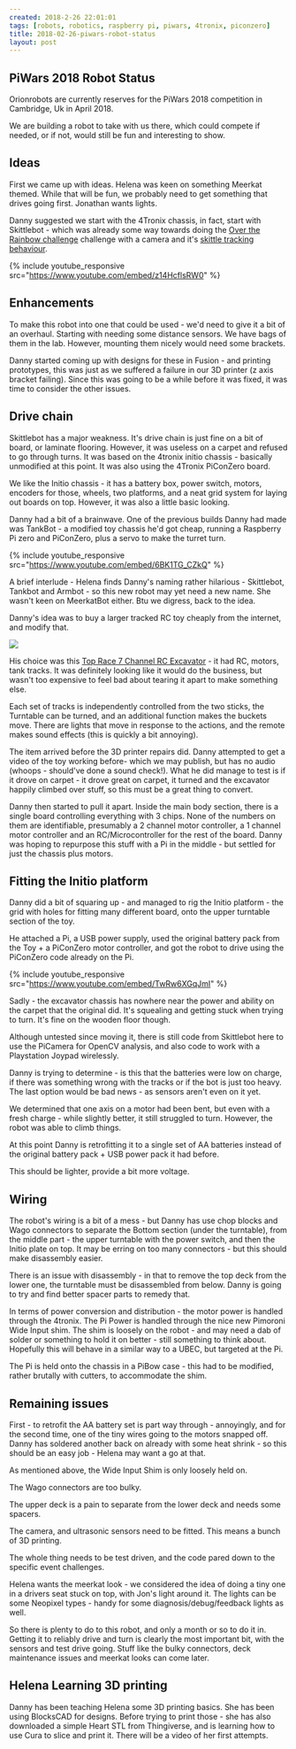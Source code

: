 ```yaml
---
created: 2018-2-26 22:01:01
tags: [robots, robotics, raspberry pi, piwars, 4tronix, piconzero]
title: 2018-02-26-piwars-robot-status
layout: post
---
```

## PiWars 2018 Robot Status

Orionrobots are currently reserves for the PiWars 2018 competition in Cambridge, Uk in April 2018.

We are building a robot to take with us there, which could compete if needed, or if not, would still be fun and interesting to show.

## Ideas

First we came up with ideas. Helena was keen on something Meerkat themed. While that will be fun, we probably need to get something that drives going first. Jonathan wants lights.

Danny suggested we start with the 4Tronix chassis, in fact, start with Skittlebot - which was already some way towards doing the [Over the Rainbow challenge](http://piwars.org/2018-competition/challenges/somewhere-over-the-rainbow/) challenge with a camera and it's [skittle tracking behaviour](https://www.youtube.com/watch?v=z14HcflsRW0&t=25s).

{% include youtube_responsive src="https://www.youtube.com/embed/z14HcflsRW0" %}

## Enhancements

To make this robot into one that could be used - we'd need to give it a bit of an overhaul. Starting with needing some distance sensors. We have bags of them in the lab. However, mounting them nicely would need some brackets.

Danny started coming up with designs for these in Fusion - and printing prototypes, this was just as we suffered a failure in our 3D printer (z axis bracket failing). Since this was going to be a while before it was fixed, it was time to consider the other issues.

## Drive chain

Skittlebot has a major weakness. It's drive chain is just fine on a bit of board, or laminate flooring. However, it was useless on a carpet and refused to go through turns. It was based on the 4tronix initio chassis - basically unmodified at this point. It was also using the 4Tronix PiConZero board.

We like the Initio chassis - it has a battery box, power switch, motors, encoders for those, wheels, two platforms, and a neat grid system for laying out boards on top. However, it was also a little basic looking.

Danny had a bit of a brainwave. One of the previous builds Danny had made was TankBot - a modified toy chassis he'd got cheap, running a Raspberry Pi zero and PiConZero, plus a servo to make the turret turn.

{% include youtube_responsive src="https://www.youtube.com/embed/6BK1TG_CZkQ" %}

A brief interlude - Helena finds Danny's naming rather hilarious - Skittlebot, Tankbot and Armbot - so this new robot may yet need a new name. She wasn't keen on MeerkatBot either. Btu we digress, back to the idea.

Danny's idea was to buy a larger tracked RC toy cheaply from the internet, and modify that.

<a href="https://www.amazon.co.uk/Top-Functional-Excavator-Electric-Construction/dp/B00AG573L8/ref=as_li_ss_il?ie=UTF8&qid=1519683404&sr=8-3&keywords=RC+excavator&linkCode=li2&tag=orionrobots-21&linkId=1c11d22b0a53789a561e0d478e2d673e&language=en_GB" target="_blank"><img border="0" src="//ws-eu.amazon-adsystem.com/widgets/q?_encoding=UTF8&ASIN=B00AG573L8&Format=_SL160_&ID=AsinImage&MarketPlace=GB&ServiceVersion=20070822&WS=1&tag=orionrobots-21&language=en_GB" ></a><img src="https://ir-uk.amazon-adsystem.com/e/ir?t=orionrobots-21&language=en_GB&l=li2&o=2&a=B00AG573L8" width="1" height="1" border="0" alt="" style="border:none !important; margin:0px !important;" /><img src="https://ir-uk.amazon-adsystem.com/e/ir?t=orionrobots-21&l=li2&o=2&a=B00AG573L8" width="1" height="1" border="0" alt="" style="border:none !important; margin:0px !important;" />

His choice was this <a href="http://amzn.to/2EVvPDy">Top Race 7 Channel RC Excavator</a> - it had RC, motors, tank tracks. It was definitely looking like it would do the business, but wasn't too expensive to feel bad about tearing it apart to make something else.

Each set of tracks is independently controlled from the two sticks, the Turntable can be turned, and an additional function makes the buckets move. There are lights that move in response to the actions, and the remote makes sound effects (this is quickly a bit annoying).

The item arrived before the 3D printer repairs did. Danny attempted to get a video of the toy working before- which we may publish, but has no audio (whoops - should've done a sound check!). What he did manage to test is if it drove on carpet - it drove great on carpet, it turned and the excavator happily climbed over stuff, so this must be a great thing to convert.

Danny then started to pull it apart. Inside the main body section, there is a single board controlling everything with 3 chips. None of the numbers on them are identifiable, presumably a 2 channel motor controller, a 1 channel motor controller and an RC/Microcontroller for the rest of the board. Danny was hoping to repurpose this stuff with a Pi in the middle - but settled for just the chassis plus motors.

## Fitting the Initio platform

Danny did a bit of squaring up - and managed to rig the Initio platform - the grid with holes for fitting many different board, onto the upper turntable section of the toy.

He attached a Pi, a USB power supply, used the original battery pack from the Toy + a PiConZero motor controller, and got the robot to drive using the PiConZero code already on the Pi.

{% include youtube_responsive src="https://www.youtube.com/embed/TwRw6XGqJmI" %}

Sadly - the excavator chassis has nowhere near the power and ability on the carpet that the original did. It's squealing and getting stuck when trying to turn. It's fine on the wooden floor though.

Although untested since moving it, there is still code from Skittlebot here to use the PiCamera for OpenCV analysis, and also code to work with a Playstation Joypad wirelessly.

Danny is trying to determine - is this that the batteries were low on charge, if there was something wrong with the tracks or if the bot is just too heavy. The last option would be bad news - as sensors aren't even on it yet.

We determined that one axis on a motor had been bent, but even with a fresh charge - while slightly better, it still struggled to turn. However, the robot was able to climb things.

At this point Danny is retrofitting it to a single set of AA batteries instead of the original battery pack + USB power pack it had before.

This should be lighter, provide a bit more voltage.

## Wiring

The robot's wiring is a bit of a mess - but Danny has use chop blocks and Wago connectors to separate the Bottom section (under the turntable), from the middle part - the upper turntable with the power switch, and then the Initio plate on top. It may be erring on too many connectors - but this should make disassembly easier.

There is an issue with disassembly - in that to remove the top deck from the lower one, the turntable must be disassembled from below. Danny is going to try and find better spacer parts to remedy that.

In terms of power conversion and distribution - the motor power is handled through the 4tronix. The Pi Power is handled through the nice new Pimoroni Wide Input shim. The shim is loosely on the robot - and may need a dab of solder or something to hold it on better - still something to think about. Hopefully this will behave in a similar way to a UBEC, but targeted at the Pi.

The Pi is held onto the chassis in a PiBow case - this had to be modified, rather brutally with cutters, to accommodate the shim.

## Remaining issues

First - to retrofit the AA battery set is part way through - annoyingly, and for the second time, one of the tiny wires going to the motors snapped off. Danny has soldered another back on already with some heat shrink - so this should be an easy job - Helena may want a go at that.

As mentioned above, the Wide Input Shim is only loosely held on.

The Wago connectors are too bulky.

The upper deck is a pain to separate from the lower deck and needs some spacers.

The camera, and ultrasonic sensors need to be fitted. This means a bunch of 3D printing.

The whole thing needs to be test driven, and the code pared down to the specific event challenges.

Helena wants the meerkat look - we considered the idea of doing a tiny one in a drivers seat stuck on top, with Jon's light around it. The lights can be some Neopixel types - handy for some diagnosis/debug/feedback lights as well.

So there is plenty to do to this robot, and only a month or so to do it in. Getting it to reliably drive and turn is clearly the most important bit, with the sensors and test drive going.
Stuff like the bulky connectors, deck maintenance issues and meerkat looks can come later.

## Helena Learning 3D printing

Danny has been teaching Helena some 3D printing basics. She has been using BlocksCAD for designs. Before trying to print those - she has also downloaded a simple Heart STL from Thingiverse, and is learning how to use Cura to slice and print it. There will be a video of her first attempts.
